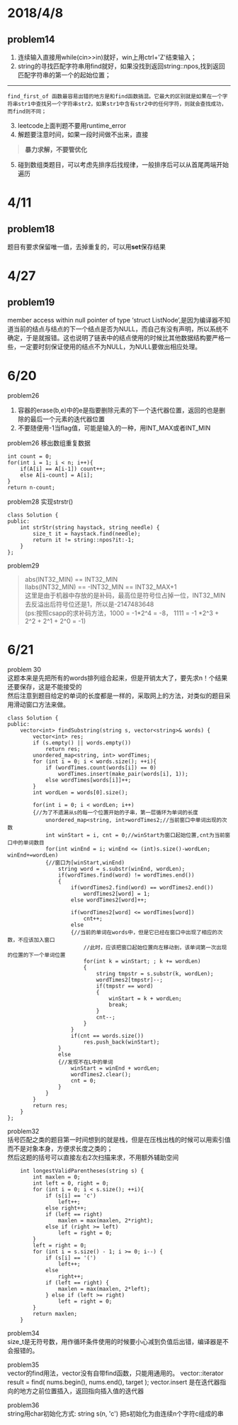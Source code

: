 # 2018/4/8
## problem14
1. 连续输入直接用while(cin>>in)就好，win上用ctrl+'Z'结束输入；
2. string的寻找匹配字符串用find就好，如果没找到返回string::npos,找到返回匹配字符串的第一个的起始位置；   
---
    find_first_of 函数最容易出错的地方是和find函数搞混。它最大的区别就是如果在一个字符串str1中查找另一个字符串str2，如果str1中含有str2中的任何字符，则就会查找成功，而find则不同；
3. leetcode上面判题不要用runtime_error
4. 解题要注意时间，如果一段时间做不出来，直接
> **暴力求解，不要管优化**
5. 碰到数组类题目，可以考虑先排序后找规律，一般排序后可以从首尾两端开始遍历
# 4/11
## problem18
题目有要求保留唯一值，去掉重复的，可以用**set**保存结果
# 4/27
## problem19
member access within null pointer of type ‘struct ListNode’,是因为编译器不知道当前的结点与结点的下一个结点是否为NULL，而自己有没有声明，所以系统不确定，于是就报错。这也说明了链表中的结点使用的时候比其他数据结构要严格一些，一定要时刻保证使用的结点不为NULL，为NULL要做出相应处理。
## 
# 6/20
problem26   
1. 容器的erase(b,e)中的e是指要删除元素的下一个迭代器位置，返回的也是删除的最后一个元素的迭代器位置
2. 不要随便用-1当flag值，可能是输入的一种，用INT_MAX或者INT_MIN     

problem26   移出数组重复数据
```
int count = 0;
for(int i = 1; i < n; i++){
    if(A[i] == A[i-1]) count++;
    else A[i-count] = A[i];
}
return n-count;
```

problem28   实现strstr()
```
class Solution {
public:
    int strStr(string haystack, string needle) {
        size_t it = haystack.find(needle);
        return it != string::npos?it:-1;
    }
};
```

problem29   
> abs(INT32_MIN) == INT32_MIN   
llabs(INT32_MIN) == -INT32_MIN == INT32_MAX+1   
这里是由于机器中存放的是补码，最高位是符号位占掉一位，INT32_MIN去反溢出后符号位还是1，所以是-2147483648     
(ps:按照csapp的求补码方法，1000 = -1*2^4 = -8， 1111 = -1 *2^3 + 2^2 + 2^1 + 2^0 = -1)

# 6/21
problem 30    
这题本来是先把所有的words排列组合起来，但是开销太大了，要先求n！个结果还要保存，这是不能接受的      
然后注意到题目给定的单词的长度都是一样的，采取网上的方法，对类似的题目采用滑动窗口方法来做。  

```
class Solution {
public:
    vector<int> findSubstring(string s, vector<string>& words) {
        vector<int> res;
        if (s.empty() || words.empty())
            return res;
        unordered_map<string, int> wordTimes;
        for (int i = 0; i < words.size(); ++i){
            if (wordTimes.count(words[i]) == 0)
                wordTimes.insert(make_pair(words[i], 1));
            else wordTimes[words[i]]++;
        }
        int wordLen = words[0].size();

        for(int i = 0; i < wordLen; i++)
        {//为了不遗漏从s的每一个位置开始的子串，第一层循环为单词的长度
            unordered_map<string, int>wordTimes2;//当前窗口中单词出现的次数
            int winStart = i, cnt = 0;//winStart为窗口起始位置,cnt为当前窗口中的单词数目
            for(int winEnd = i; winEnd <= (int)s.size()-wordLen; winEnd+=wordLen)
            {//窗口为[winStart,winEnd)
                string word = s.substr(winEnd, wordLen);
                if(wordTimes.find(word) != wordTimes.end())
                {
                    if(wordTimes2.find(word) == wordTimes2.end())
                        wordTimes2[word] = 1;
                    else wordTimes2[word]++;

                    if(wordTimes2[word] <= wordTimes[word])
                        cnt++;
                    else
                    {//当前的单词在words中，但是它已经在窗口中出现了相应的次数，不应该加入窗口
                        //此时，应该把窗口起始位置向左移动到，该单词第一次出现的位置的下一个单词位置
                        for(int k = winStart; ; k += wordLen)
                        {
                            string tmpstr = s.substr(k, wordLen);
                            wordTimes2[tmpstr]--;
                            if(tmpstr == word)
                            {
                                winStart = k + wordLen;
                                break;
                            }
                            cnt--;
                        }
                    }
                    if(cnt == words.size())
                        res.push_back(winStart);
                }
                else
                {//发现不在L中的单词
                    winStart = winEnd + wordLen;
                    wordTimes2.clear();
                    cnt = 0;
                }
            }
        }
        return res;
    }
};
```  
problem32   
括号匹配之类的题目第一时间想到的就是栈，但是在压栈出栈的时候可以用索引值而不是对象本身，方便求长度之类的；  
然后这题的括号可以直接左右2次扫描来求，不用额外辅助空间
```
    int longestValidParentheses(string s) {
        int maxlen = 0;
        int left = 0, right = 0;
        for (int i = 0; i < s.size(); ++i){
            if (s[i] == 'c')
                left++;
            else right++;
            if (left == right)
                maxlen = max(maxlen, 2*right);
            else if (right >= left)
                left = right = 0;
        }
        left = right = 0;
        for (int i = s.size() - 1; i >= 0; i--) {
            if (s[i] == '(')
                left++;
            else
                right++;
            if (left == right) {
                maxlen = max(maxlen, 2*left);
            } else if (left >= right)
                left = right = 0;
        }
        return maxlen;
    }
```
problem34   
size_t是无符号数，用作循环条件使用的时候要小心减到负值后出错，编译器是不会报错的。

problem35   
vector的find用法，vector没有自带find函数，只能用通用的。
 vector<int>::iterator result = find( nums.begin(), nums.end(), target );
 vector.insert 是在迭代器指向的地方之前位置插入，返回指向插入值的迭代器
 
problem36   
string用char初始化方式: string s(n, 'c') 把s初始化为由连续n个字符c组成的串